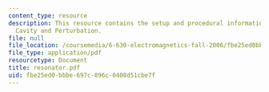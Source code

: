 ```yaml
---
content_type: resource
description: This resource contains the setup and procedural information for Resonant
  Cavity and Perturbation.
file: null
file_location: /coursemedia/6-630-electromagnetics-fall-2006/fbe25ed0bbbe697c896c0408d51cbe7f_resonator.pdf
file_type: application/pdf
resourcetype: Document
title: resonator.pdf
uid: fbe25ed0-bbbe-697c-896c-0408d51cbe7f
---
```

